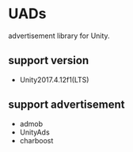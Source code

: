 # UADs
advertisement library for Unity.

## support version

* Unity2017.4.12f1(LTS)

## support advertisement 
* admob
* UnityAds
* charboost
